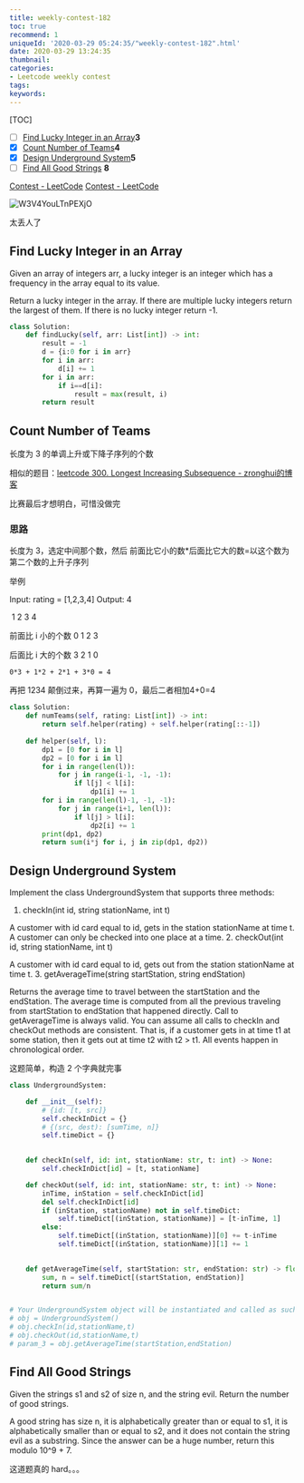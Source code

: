 ```yaml
---
title: weekly-contest-182
toc: true
recommend: 1
uniqueId: '2020-03-29 05:24:35/"weekly-contest-182".html'
date: 2020-03-29 13:24:35
thumbnail:
categories:
- Leetcode weekly contest
tags:
keywords:
---
```


[TOC]

- [ ] [Find Lucky Integer in an Array](https://leetcode.com/contest/weekly-contest-182/problems/find-lucky-integer-in-an-array)**3**
- [x] [Count Number of Teams](https://leetcode.com/contest/weekly-contest-182/problems/count-number-of-teams)**4**
- [x] [Design Underground System](https://leetcode.com/contest/weekly-contest-182/problems/design-underground-system)**5**
- [ ] [Find All Good Strings](https://leetcode.com/contest/weekly-contest-182/problems/find-all-good-strings) **8**

<!--more-->



[Contest - LeetCode](https://leetcode.com/contest/weekly-contest-182)
[Contest - LeetCode](https://leetcode.com/contest/weekly-contest-182/ranking/)

![W3V4YouLTnPEXjO](https://i.loli.net/2020/03/29/W3V4YouLTnPEXjO.png)

太丢人了



## Find Lucky Integer in an Array

Given an array of integers arr, a lucky integer is an integer which has a frequency in the array equal to its value.

Return a lucky integer in the array. If there are multiple lucky integers return the largest of them. If there is no lucky integer return -1.

```python
class Solution:
    def findLucky(self, arr: List[int]) -> int:
        result = -1
        d = {i:0 for i in arr}
        for i in arr:
            d[i] += 1
        for i in arr:
            if i==d[i]:
                result = max(result, i)
        return result
```



## Count Number of Teams

长度为 3 的单调上升或下降子序列的个数

相似的题目：[leetcode 300. Longest Increasing Subsequence - zronghui的博客](https://zronghui.github.io/leetcode/leetcode-300-Longest-Increasing-Subsequence.html)

比赛最后才想明白，可惜没做完

### 思路

长度为 3，选定中间那个数，然后 前面比它小的数*后面比它大的数=以这个数为第二个数的上升子序列

举例

Input: rating = [1,2,3,4]
Output: 4

​                           1 2 3 4

前面比 i 小的个数   0 1 2 3 

后面比 i 大的个数   3 2 1 0

```
0*3 + 1*2 + 2*1 + 3*0 = 4
```

再把 1234 颠倒过来，再算一遍为 0，最后二者相加4+0=4



```python
class Solution:
    def numTeams(self, rating: List[int]) -> int:
        return self.helper(rating) + self.helper(rating[::-1])
    
    def helper(self, l):
        dp1 = [0 for i in l]
        dp2 = [0 for i in l]
        for i in range(len(l)):
            for j in range(i-1, -1, -1):
                if l[j] < l[i]:
                    dp1[i] += 1
        for i in range(len(l)-1, -1, -1):
            for j in range(i+1, len(l)):
                if l[j] > l[i]:
                    dp2[i] += 1
        print(dp1, dp2)
        return sum(i*j for i, j in zip(dp1, dp2))
```



## Design Underground System

Implement the class UndergroundSystem that supports three methods:

1. checkIn(int id, string stationName, int t)

A customer with id card equal to id, gets in the station stationName at time t.
A customer can only be checked into one place at a time.
2. checkOut(int id, string stationName, int t)

A customer with id card equal to id, gets out from the station stationName at time t.
3. getAverageTime(string startStation, string endStation) 

Returns the average time to travel between the startStation and the endStation.
The average time is computed from all the previous traveling from startStation to endStation that happened directly.
Call to getAverageTime is always valid.
You can assume all calls to checkIn and checkOut methods are consistent. That is, if a customer gets in at time t1 at some station, then it gets out at time t2 with t2 > t1. All events happen in chronological order.

这题简单，构造 2 个字典就完事

```python
class UndergroundSystem:

    def __init__(self):
        # {id: [t, src]}
        self.checkInDict = {}
        # {(src, dest): [sumTime, n]}
        self.timeDict = {}
        

    def checkIn(self, id: int, stationName: str, t: int) -> None:
        self.checkInDict[id] = [t, stationName]

    def checkOut(self, id: int, stationName: str, t: int) -> None:
        inTime, inStation = self.checkInDict[id]
        del self.checkInDict[id]
        if (inStation, stationName) not in self.timeDict:
            self.timeDict[(inStation, stationName)] = [t-inTime, 1]
        else:
            self.timeDict[(inStation, stationName)][0] += t-inTime
            self.timeDict[(inStation, stationName)][1] += 1
        

    def getAverageTime(self, startStation: str, endStation: str) -> float:
        sum, n = self.timeDict[(startStation, endStation)]
        return sum/n


# Your UndergroundSystem object will be instantiated and called as such:
# obj = UndergroundSystem()
# obj.checkIn(id,stationName,t)
# obj.checkOut(id,stationName,t)
# param_3 = obj.getAverageTime(startStation,endStation)
```



## Find All Good Strings

Given the strings s1 and s2 of size n, and the string evil. Return the number of good strings.

A good string has size n, it is alphabetically greater than or equal to s1, it is alphabetically smaller than or equal to s2, and it does not contain the string evil as a substring. Since the answer can be a huge number, return this modulo 10^9 + 7.



这道题真的 hard。。。

